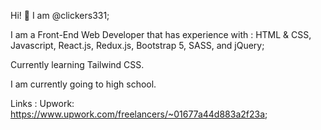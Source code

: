 Hi! 👋 I am @clickers331;

I am a Front-End Web Developer that has experience with : HTML & CSS, Javascript, React.js, Redux.js, Bootstrap 5, SASS, and jQuery;

Currently learning Tailwind CSS.

I am currently going to high school.

Links :
 Upwork: https://www.upwork.com/freelancers/~01677a44d883a2f23a;
